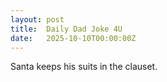 ```yaml
---
layout: post
title:  Daily Dad Joke 4U
date:   2025-10-10T00:00:00Z
---
```

Santa keeps his suits in the clauset.
